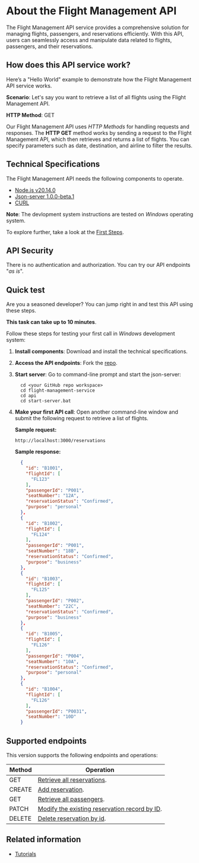 # About the Flight Management API

The Flight Management API service provides a comprehensive solution
for managing flights, passengers, and reservations efficiently.
With this API, users can seamlessly access and manipulate data
related to flights, passengers, and their reservations.

## How does this API service work?

Here’s a "Hello World" example to demonstrate how the Flight Management API service works.

**Scenario**: Let's say you want to retrieve a list of all flights using the Flight Management API.

**HTTP Method**: GET

Our Flight Management API uses *HTTP Methods* for handling requests and responses.
The **HTTP GET** method works by sending a request to the Flight Management API, which then retrieves and returns
a list of flights. You can specify parameters such as date,
destination, and airline to filter the results.

## Technical Specifications

The Flight Management API needs the following components to operate.

- [Node.js v20.14.0](https://nodejs.org/en/download/package-manager)
- [Json-server 1.0.0-beta.1](https://www.npmjs.com/package/json-server)
- [CURL](https://curl.se/download.html)

**Note**: The devlopment system instructions are tested on *Windows* operating system.

To explore further, take a look at the [First Steps](../quick-start/before-you-start-a-tutorial.md).  

## API Security

There is no authentication and authorization. You can try our API endpoints "*as is*".

## Quick test

Are you a seasoned developer? You can jump right in and test this API using these steps.

**This task can take up to 10 minutes**.  

Follow these steps for testing your first call in *Windows* development system:  

1. **Install components**: Download and install the technical specifications.
1. **Access the API endpoints**: Fork the [repo](https://github.com/radhikasundararaman24/flight-management-service).
1. **Start server**: Go to command-line prompt and start the json-server:

    ```shell
      cd <your GitHub repo workspace>
      cd flight-management-service
      cd api
      cd start-server.bat
    ```

1. **Make your first API call**: Open another command-line window and submit the following request to retrieve a list of flights.

    **Sample request:**

    ```curl
    http://localhost:3000/reservations
    ```

    **Sample response:**

    ```json
      {
        "id": "B1001",
        "flightId": [
          "FL123"
        ],
        "passengerId": "P001",
        "seatNumber": "12A",
        "reservationStatus": "Confirmed",
        "purpose": "personal"
      },
      {
        "id": "B1002",
        "flightId": [
          "FL124"
        ],
        "passengerId": "P001",
        "seatNumber": "18B",
        "reservationStatus": "Confirmed",
        "purpose": "business"
      },
      {
        "id": "B1003",
        "flightId": [
          "FL125"
        ],
        "passengerId": "P002",
        "seatNumber": "22C",
        "reservationStatus": "Confirmed",
        "purpose": "business"
      },
      {
        "id": "B1005",
        "flightId": [
          "FL126"
        ],
        "passengerId": "P004",
        "seatNumber": "10A",
        "reservationStatus": "Confirmed",
        "purpose": "personal"
      },
      {
        "id": "B1004",
        "flightId": [
          "FL126"
        ],
        "passengerId": "P0031",
        "seatNumber": "10D"
      }
    ```

## Supported endpoints

This version supports the following endpoints and operations:

| Method | Operation  |
|---|---|
| GET  | [Retrieve all reservations](../reference/operations/reservations-get-all-reservations.md). |
| CREATE  | [Add reservation](../reference/operations/reservations-create-reservation.md). |
| GET  | [Retrieve all passengers](../reference/operations/passengers-get-all-passengers.md). |
| PATCH  | [Modify the existing reservation record by ID](../reference/operations/reservations-update-by-id.md). |
| DELETE  | [Delete reservation by id](../reference/operations/reservation-delete-reservation-by-id.md). |

## Related information

- [Tutorials](../tutorials/all-tutorials.md)
